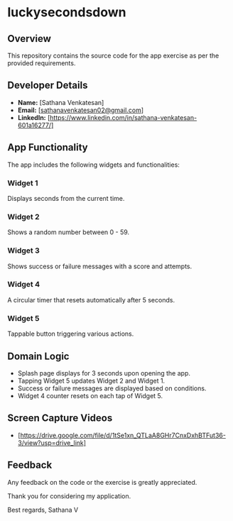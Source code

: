 # luckysecondsdown


## Overview
This repository contains the source code for the app exercise as per the provided requirements.

## Developer Details
- **Name:** [Sathana Venkatesan]
- **Email:** [sathanavenkatesan02@gmail.com]
- **LinkedIn:** [https://www.linkedin.com/in/sathana-venkatesan-601a16277/]

## App Functionality
The app includes the following widgets and functionalities:

### Widget 1 
Displays seconds from the current time.

### Widget 2
Shows a random number between 0 - 59.

### Widget 3
Shows success or failure messages with a score and attempts.

### Widget 4
A circular timer that resets automatically after 5 seconds.

### Widget 5
Tappable button triggering various actions.

## Domain Logic
- Splash page displays for 3 seconds upon opening the app.
- Tapping Widget 5 updates Widget 2 and Widget 1.
- Success or failure messages are displayed based on conditions.
- Widget 4 counter resets on each tap of Widget 5.


## Screen Capture Videos
- [https://drive.google.com/file/d/1tSe1xn_QTLaA8GHr7CnxDxhBTFut36-3/view?usp=drive_link]

## Feedback
Any feedback on the code or the exercise is greatly appreciated.

Thank you for considering my application.

Best regards,
Sathana V
